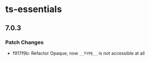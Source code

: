 # ts-essentials

## 7.0.3
### Patch Changes

- f917f9b: Refactor Opaque, now `__TYPE__` is not accessible at all
